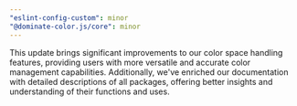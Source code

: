 ```yaml
---
"eslint-config-custom": minor
"@dominate-color.js/core": minor
---
```


This update brings significant improvements to our color space handling features, providing users with more versatile and accurate color management capabilities. Additionally, we've enriched our documentation with detailed descriptions of all packages, offering better insights and understanding of their functions and uses.
